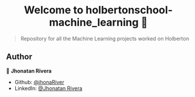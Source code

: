 <h1 align="center">Welcome to holbertonschool-machine_learning 👋</h1>
<p>
</p>

> Repository for all the Machine Learning projects worked on Holberton

## Author

👤 **Jhonatan Rivera**

* Github: [@jhonaRiver](https://github.com/jhonaRiver)
* LinkedIn: [@Jhonatan Rivera](https://www.linkedin.com/in/jhonatan-rivera-cruz-242144222)
